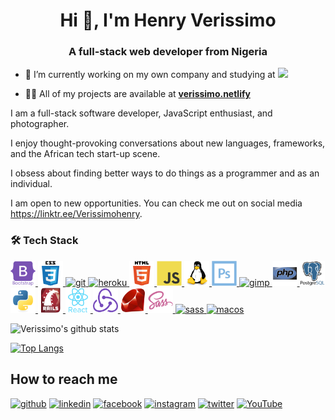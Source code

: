 <h1 align="center">Hi 👋, I'm Henry Verissimo</h1>

<h3 align="center">A full-stack web developer from Nigeria</h3>


- 🔭 I’m currently working on my own company and studying at ![](https://img.shields.io/badge/Microverse-blueviolet)

- 👨‍💻 All of my projects are available at **[verissimo.netlify](https://verissimo.netlify.app/)**

I am a full-stack software developer, JavaScript enthusiast, and photographer.

I enjoy thought-provoking conversations about new languages, frameworks, and the African tech start-up scene.

I obsess about finding better ways to do things as a programmer and as an individual.

I am open to new opportunities. You can check me out on social media https://linktr.ee/Verissimohenry.


 ### 🛠 Tech Stack  
<a href="https://getbootstrap.com" target="_blank"> <img src="https://raw.githubusercontent.com/devicons/devicon/master/icons/bootstrap/bootstrap-plain-wordmark.svg" alt="bootstrap" width="40" height="40"/> </a> <a href="https://www.w3schools.com/css/" target="_blank"> <img src="https://raw.githubusercontent.com/devicons/devicon/master/icons/css3/css3-original-wordmark.svg" alt="css3" width="40" height="40"/> </a> <a href="http://git-scm.com/" target="_blank"> <img src="https://www.vectorlogo.zone/logos/git-scm/git-scm-icon.svg" alt="git" width="40" height="40"/> </a> <a href="https://heroku.com" target="_blank"> <img src="https://www.vectorlogo.zone/logos/heroku/heroku-icon.svg" alt="heroku" width="40" height="40"/> </a> <a href="https://www.w3.org/html/" target="_blank"> <img src="https://raw.githubusercontent.com/devicons/devicon/master/icons/html5/html5-original-wordmark.svg" alt="html5" width="40" height="40"/> </a> <a href="https://developer.mozilla.org/en-US/docs/Web/JavaScript" target="_blank"> <img src="https://raw.githubusercontent.com/devicons/devicon/master/icons/javascript/javascript-original.svg" alt="javascript" width="40" height="40"/> </a> <a href="https://www.linux.org/" target="_blank"> <img src="https://raw.githubusercontent.com/devicons/devicon/master/icons/linux/linux-original.svg" alt="linux" width="40" height="40"/> </a> <a href="https://www.photoshop.com/en" target="_blank"> <img src="https://raw.githubusercontent.com/devicons/devicon/master/icons/photoshop/photoshop-line.svg" alt="photoshop" width="40" height="40"/> </a> <a href="https://gimp.org/" target="_blank"> <img src="https://i.ibb.co/1RwNPQ8/wilber-big.png" alt="gimp" width="40" height="40"/> </a> <a href="https://www.php.net" target="_blank"> <img src="https://raw.githubusercontent.com/devicons/devicon/master/icons/php/php-original.svg" alt="php" width="40" height="40"/> </a> <a href="https://www.postgresql.org" target="_blank"> <img src="https://raw.githubusercontent.com/devicons/devicon/master/icons/postgresql/postgresql-original-wordmark.svg" alt="postgresql" width="40" height="40"/> </a> <a href="https://www.python.org" target="_blank"> <img src="https://raw.githubusercontent.com/devicons/devicon/master/icons/python/python-original.svg" alt="python" width="40" height="40"/> </a> <a href="https://rubyonrails.org" target="_blank"> <img src="https://raw.githubusercontent.com/devicons/devicon/master/icons/rails/rails-original-wordmark.svg" alt="rails" width="40" height="40"/> </a> <a href="https://reactjs.org/" target="_blank"> <img src="https://raw.githubusercontent.com/devicons/devicon/master/icons/react/react-original-wordmark.svg" alt="react" width="40" height="40"/> </a> <a href="https://redux.js.org" target="_blank"> <img src="https://raw.githubusercontent.com/devicons/devicon/master/icons/redux/redux-original.svg" alt="redux" width="40" height="40"/> </a> <a href="https://www.ruby-lang.org/en/" target="_blank"> <img src="https://raw.githubusercontent.com/devicons/devicon/master/icons/ruby/ruby-original.svg" alt="ruby" width="40" height="40"/> </a> <a href="https://sass-lang.com" target="_blank"> <img src="https://raw.githubusercontent.com/devicons/devicon/master/icons/sass/sass-original.svg" alt="sass" width="40" height="40"/> </a><a href="https://haml.info/" target="_blank"> <img src="https://i.ibb.co/SX8yHk0/haml-logo.png" alt="sass" width="40" height="40"/> </a><a href="https://www.apple.com/macos" target="_blank"> <img src="https://i.ibb.co/5YnVBnN/macos.jpg" alt="macos" width="40" height="40"/> </a>
</p>

 ![Verissimo's github stats](https://github-readme-stats.vercel.app/api?username=verissimohenry)

 [![Top Langs](https://github-readme-stats.vercel.app/api/top-langs/?username=verissimohenry&layout=compact)](https://github.com/anuraghazra/github-readme-stats)  
             
## How to reach me
[<img src='https://cdn.jsdelivr.net/npm/simple-icons@3.0.1/icons/github.svg' alt='github' height='40'>](https://github.com/verissimohenry)  [<img src='https://cdn.jsdelivr.net/npm/simple-icons@3.0.1/icons/linkedin.svg' alt='linkedin' height='40'>](https://www.linkedin.com/in/henry-verissimo-618906167/)  [<img src='https://cdn.jsdelivr.net/npm/simple-icons@3.0.1/icons/facebook.svg' alt='facebook' height='40'>](https://www.facebook.com/verissimohenry)  [<img src='https://cdn.jsdelivr.net/npm/simple-icons@3.0.1/icons/instagram.svg' alt='instagram' height='40'>](https://www.instagram.com/verissimophotography/)  [<img src='https://cdn.jsdelivr.net/npm/simple-icons@3.0.1/icons/twitter.svg' alt='twitter' height='40'>](https://twitter.com/verissimohenry)  [<img src='https://cdn.jsdelivr.net/npm/simple-icons@3.0.1/icons/youtube.svg' alt='YouTube' height='40'>](https://www.youtube.com/channel/UCqWOa3dD3o7e-el01yl3gZg)  
